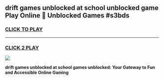 
## drift games unblocked at school unblocked game Play Online 👋 Unblocked Games #s3bds
<h3>
<a href="https://premium.freeplayer.one?title=drift_games_unblocked_at_school&ref=21F">CLICK TO PLAY</a></h3>
<hr>

<h3>
<a href="https://premium.freeplayer.one?title=drift_games_unblocked_at_school&ref=21F">CLICK 2 PLAY</a>
  
</h3>

<a href="https://premium.freeplayer.one?title=drift_games_unblocked_at_school&ref=21F/"><img src="https://clearcache.store/games.png"></a>


**drift games unblocked at school games unblocked: Your Gateway to Fun and Accessible Online Gaming**
